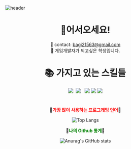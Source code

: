 ![header](https://capsule-render.vercel.app/api?type=waving&animation=scaleIn&color=gradient&height=300&section=header&text=Parkjung2016's%20Github&fontSize=55&fontAlign=60&stroke=00FF00&strokeWidth=.6)

<div align="center">

# 🎉**어서오세요!**
💌 contact: bagj21563@gmail.com  
🎩 게임개발자가 되고싶은 학생입니다.

# 📚 가지고 있는 스킬들
<p><img src="https://img.shields.io/badge/C-black.svg?style=flat&logo=C&logoColor=white">&nbsp;&nbsp;<img src="https://img.shields.io/badge/CSharp-gray.svg?style=flat&logo=c#">&nbsp;&nbsp; <img src="https://img.shields.io/badge/C++-239DFF.svg?style=flat&logo=c%2B%2B&logoColor=00599C"> <img src="https://img.shields.io/badge/Unity-gray.svg?style=flat&logo=Unity"> <img src="https://img.shields.io/badge/PhotoShop-gray.svg?style=flat&logo=adobephotoshop"></p>

#

🍅<span style="color:red">**가장 많이 사용하는 프로그래밍 언어**</span>🍅


![Top Langs](https://github-readme-stats-sigma-five.vercel.app/api/top-langs/?username=Parkjung2016&layout=compact&theme=tokyonight)

🥝<span style="color:green">**나의 Github 통계**</span>🥝 

![Anurag's GitHub stats](https://github-readme-stats-sigma-five.vercel.app/api?username=Parkjung2016&show_icons=true&theme=radical)
#


</div>

